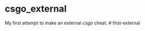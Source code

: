# csgo_external
 My first attempt to make an external csgo cheat.
#   f i r s t - e x t e r n a l  
 